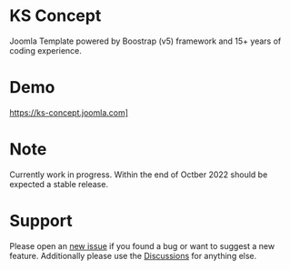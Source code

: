 # KS Concept
Joomla Template powered by Boostrap (v5) framework and 15+ years of coding experience.

# Demo
https://ks-concept.joomla.com]

# Note
Currently work in progress. Within the end of Octber 2022 should be expected a stable release.

# Support
Please open an [new issue](https://github.com/kondasoft/ks-concept/issues) if you found a bug or want to suggest a new feature. Additionally please use the [Discussions](https://github.com/kondasoft/ks-concept/discussions) for anything else.  

